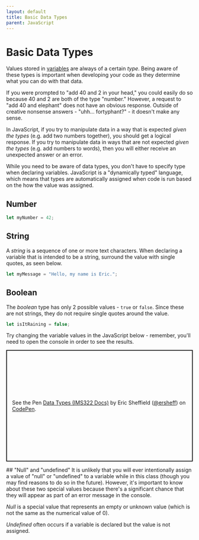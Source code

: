 ```yaml
---
layout: default
title: Basic Data Types
parent: JavaScript
---
```

# Basic Data Types
Values stored in [variables](variables.md) are always of a certain *type*. Being aware of these types is important when developing your code as they determine what you can do with that data.

If you were prompted to "add 40 and 2 in your head," you could easily do so because 40 and 2 are both of the type "number." However, a request to "add 40 and elephant" does not have an obvious response. Outside of creative nonsense answers - "uhh... fortyphant?" - it doesn't make any sense.

In JavaScript, if you try to manipulate data in a way that is expected *given the types* (e.g. add two numbers together), you should get a logical response. If you try to manipulate data in ways that are not expected *given the types* (e.g. add numbers to words), then you will either receive an unexpected answer or an error.

While you need to be aware of data types, you don't have to specify type when declaring variables. JavaScript is a "dynamically typed" language, which means that types are automatically assigned when code is run based on the how the value was assigned.
## Number
```js
let myNumber = 42;
```
## String
A *string* is a sequence of one or more text characters. When declaring a variable that is intended to be a string, surround the value with single quotes, as seen below.
```js
let myMessage = "Hello, my name is Eric.";
```
## Boolean
The *boolean* type has only 2 possible values - `true` or `false`. Since these are not strings, they do not require single quotes around the value.
```js
let isItRaining = false;
```

Try changing the variable values in the JavaScript below - remember, you'll need to open the console in order to see the results.
<p class="codepen" data-height="300" data-default-tab="js,result" data-slug-hash="poGMYym" data-editable="true" data-user="ersheff" style="height: 300px; box-sizing: border-box; display: flex; align-items: center; justify-content: center; border: 2px solid; margin: 1em 0; padding: 1em;">
  <span>See the Pen <a href="https://codepen.io/ersheff/pen/poGMYym">
  Data Types (IMS322 Docs)</a> by Eric Sheffield (<a href="https://codepen.io/ersheff">@ersheff</a>)
  on <a href="https://codepen.io">CodePen</a>.</span>
</p>
## "Null" and "undefined"
It is unlikely that you will ever intentionally assign a value of "null" or "undefined" to a variable while in this class (though you may find reasons to do so in the future). However, it's important to know about these two special values because there's a significant chance that they will appear as part of an error message in the console.

*Null* is a special value that represents an empty or unknown value (which is not the same as the numerical value of 0).

*Undefined* often occurs if a variable is declared but the value is not assigned.

<script async src="https://cpwebassets.codepen.io/assets/embed/ei.js"></script>